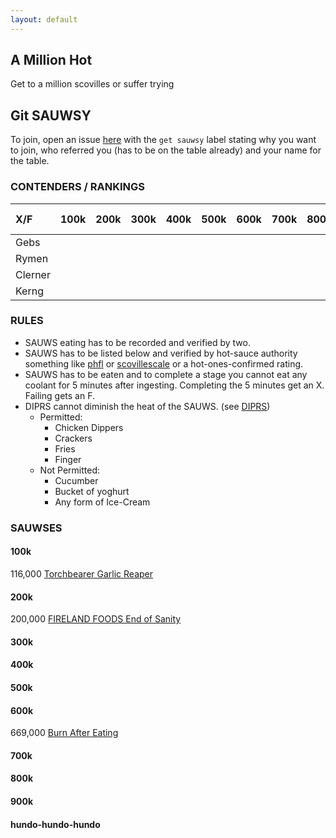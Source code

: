 ```yaml
---
layout: default
---
```

## A Million Hot

Get to a million scovilles or suffer trying

## Git SAUWSY
To join, open an issue [here](https://github.com/Sth0nian/amillionhot/issues) with the `get sauwsy` label stating why you want to join, who referred you (has to be on the table already) and your name for the table.

### CONTENDERS / RANKINGS

| X/F     | 100k | 200k | 300k | 400k | 500k | 600k | 700k | 800k | 900k | 1mil baby |
|:--------|:-----|:-----|:-----|:-----|:-----|:-----|:-----|:-----|:-----|:----------|
| Gebs    |      |      |      |      |      |      |      |      |      |           |
| Rymen   |      |      |      |      |      |      |      |      |      |           |
| Clerner |      |      |      |      |      |      |      |      |      |           |
| Kerng   |      |      |      |      |      |      |      |      |      |           |



### RULES

- SAUWS eating has to be recorded and verified by two.
- SAUWS has to be listed below and verified by hot-sauce authority something like [phfl](https://pepperheadsforlife.com/hot-sauce-scale/) or [scovillescale](https://www.scovillescale.org/hot-sauce-scoville-scale/) or a hot-ones-confirmed rating.
- SAUWS has to be eaten and to complete a stage you cannot eat any coolant for 5 minutes after ingesting. Completing the 5 minutes get an X. Failing gets an F.
- DIPRS cannot diminish the heat of the SAUWS. (see [DIPRS](#DIPRS))
  - Permitted:
    - Chicken Dippers
    - Crackers
    - Fries
    - Finger
  - Not Permitted:
    - Cucumber
    - Bucket of yoghurt
    - Any form of Ice-Cream

### SAUWSES
#### 100k
116,000 [Torchbearer Garlic Reaper](https://www.reddit.com/r/spicy/comments/agzflj/hot_ones_season_8_lineup_revealed/)
#### 200k
200,000 [FIRELAND FOODS End of Sanity](https://www.amazon.co.uk/FIRELAND-Sanity-Hot-Sauce-200-000-Scoville/dp/B00OY93SB6)
#### 300k

#### 400k

#### 500k

#### 600k
669,000 [Burn After Eating](https://www.amazon.com/Featured-Scalding-Sauce-Preservatives-Extracts/dp/B0841QPY4L)
#### 700k

#### 800k

#### 900k

#### hundo-hundo-hundo




